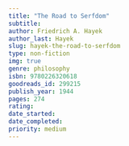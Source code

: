 ```yaml
---
title: "The Road to Serfdom"
subtitle: 
author: Friedrich A. Hayek
author_last: Hayek
slug: hayek-the-road-to-serfdom
type: non-fiction
img: true
genre: philosophy
isbn: 9780226320618
goodreads_id: 299215
publish_year: 1944
pages: 274
rating: 
date_started:
date_completed:
priority: medium
---
```

